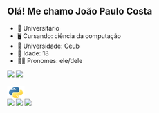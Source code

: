 ## Olá! Me chamo João Paulo Costa



- 📘 Universitário
- 🖥 Cursando: ciência da computação 
- 🏨 Universidade: Ceub
- 🤔 Idade: 18 
- 🧑🏻 Pronomes: ele/dele 


<div>
  <a href="https://github.com/joaop0709">
    <img height="180em" src="https://github-readme-stats.vercel.app/api?username=joaop0709&show_icons=true&theme=dracula&include_all_commits=true&count_private=true"/>
    <img height="180em" src="https://github-readme-stats.vercel.app/api/top-langs/?username=joaop0709&layout=compact&langs_count=16&theme=dark"/>
  </a>

</div>



<div style="display: inline_block"><br>
  <img align="center" alt="Joao-Python" height="30" width="40" src="https://raw.githubusercontent.com/devicons/devicon/master/icons/python/python-original.svg">
﻿


<div>
  <a href="https://www.instagram.com/jp.csales/" target="_blank"><img src="https://img.shields.io/badge/-Instagram-%23E4405F?style=for-the-badge&logo=instagram&logoColor=white" target="_blank"></a>
  <a href = "mailto:joao.csales@sempreceub.com"><img src="https://img.shields.io/badge/-Gmail-%23333?style=for-the-badge&logo=gmail&logoColor=white" target="_blank"></a>
   <a href="https://www.linkedin.com/in/jp-joão-paulo-9aba6235b/" target="_blank"><img src="https://img.shields.io/badge/-LinkedIn-%230077B5?style=for-the-badge&logo=linkedin&logoColor=white" target="_blank"></a>
